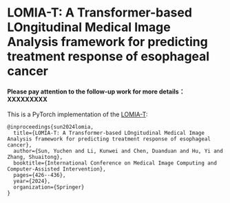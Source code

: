 # LOMIA-T: A Transformer-based LOngitudinal Medical Image Analysis framework for predicting treatment response of esophageal cancer
#### Please pay attention to the follow-up work for more details： XXXXXXXXX

This is a PyTorch implementation of the [LOMIA-T](https://link.springer.com/chapter/10.1007/978-3-031-72086-4_40):
```
@inproceedings{sun2024lomia,
  title={LOMIA-T: A Transformer-based LOngitudinal Medical Image Analysis framework for predicting treatment response of esophageal cancer},
  author={Sun, Yuchen and Li, Kunwei and Chen, Duanduan and Hu, Yi and Zhang, Shuaitong},
  booktitle={International Conference on Medical Image Computing and Computer-Assisted Intervention},
  pages={426--436},
  year={2024},
  organization={Springer}
}
```
